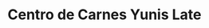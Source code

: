 ---
title: "Centro de Carnes Yunis Late"
url: /limon/centro-de-carnes-yunis-late/
shop: Metzgerei
---